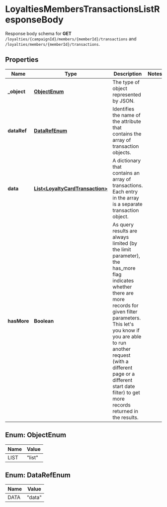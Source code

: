 

# LoyaltiesMembersTransactionsListResponseBody

Response body schema for **GET** `/loyalties/{campaignId}/members/{memberId}/transactions` and `/loyalties/members/{memberId}/transactions`.

## Properties

| Name | Type | Description | Notes |
|------------ | ------------- | ------------- | -------------|
|**_object** | [**ObjectEnum**](#ObjectEnum) | The type of object represented by JSON. |  |
|**dataRef** | [**DataRefEnum**](#DataRefEnum) | Identifies the name of the attribute that contains the array of transaction objects. |  |
|**data** | [**List&lt;LoyaltyCardTransaction&gt;**](LoyaltyCardTransaction.md) | A dictionary that contains an array of transactions. Each entry in the array is a separate transaction object. |  |
|**hasMore** | **Boolean** | As query results are always limited (by the limit parameter), the has_more flag indicates whether there are more records for given filter parameters. This let&#39;s you know if you are able to run another request (with a different page or a different start date filter) to get more records returned in the results. |  |



## Enum: ObjectEnum

| Name | Value |
|---- | -----|
| LIST | &quot;list&quot; |



## Enum: DataRefEnum

| Name | Value |
|---- | -----|
| DATA | &quot;data&quot; |



